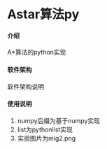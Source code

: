 # Astar算法py

#### 介绍
A*算法的python实现

#### 软件架构
软件架构说明


#### 使用说明

1.  numpy后缀为基于numpy实现
2.  list为pythonlist实现
3.  实验图片为mig2.png
